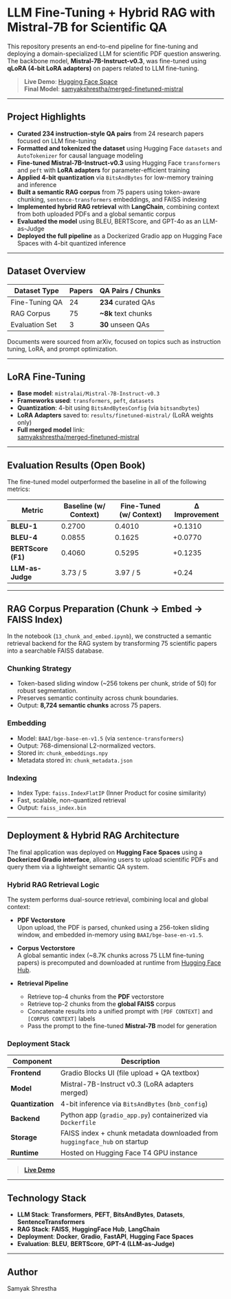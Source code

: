 # LLM Fine-Tuning + Hybrid RAG with Mistral-7B for Scientific QA

This repository presents an end-to-end pipeline for fine-tuning and deploying a domain-specialized LLM for scientific PDF question answering. The backbone model, **Mistral-7B-Instruct-v0.3**, was fine-tuned using **qLoRA (4-bit LoRA adapters)** on papers related to LLM fine-tuning.

> **Live Demo**: [Hugging Face Space](https://huggingface.co/spaces/samyakshrestha/mistral-pdf-rag-app)  
> **Final Model**: [samyakshrestha/merged-finetuned-mistral](https://huggingface.co/samyakshrestha/merged-finetuned-mistral)

---

## Project Highlights

- **Curated 234 instruction-style QA pairs** from 24 research papers focused on LLM fine-tuning  
- **Formatted and tokenized the dataset** using Hugging Face `datasets` and `AutoTokenizer` for causal language modeling  
- **Fine-tuned Mistral-7B-Instruct-v0.3** using Hugging Face `transformers` and `peft` with **LoRA adapters** for parameter-efficient training  
- **Applied 4-bit quantization** via `BitsAndBytes` for low-memory training and inference  
- **Built a semantic RAG corpus** from 75 papers using token-aware chunking, `sentence-transformers` embeddings, and FAISS indexing  
- **Implemented hybrid RAG retrieval** with **LangChain**, combining context from both uploaded PDFs and a global semantic corpus  
- **Evaluated the model** using BLEU, BERTScore, and GPT-4o as an LLM-as-Judge  
- **Deployed the full pipeline** as a Dockerized Gradio app on Hugging Face Spaces with 4-bit quantized inference

---

## Dataset Overview

| Dataset Type     | Papers | QA Pairs / Chunks     |
|------------------|--------|-----------------------|
| Fine-Tuning QA   | 24     | **234** curated QAs   |
| RAG Corpus       | 75     | **~8k** text chunks   |
| Evaluation Set   | 3      | **30** unseen QAs     |

Documents were sourced from arXiv, focused on topics such as instruction tuning, LoRA, and prompt optimization.

---

## LoRA Fine-Tuning

- **Base model**: `mistralai/Mistral-7B-Instruct-v0.3`
- **Frameworks used**: `transformers`, `peft`, `datasets`
- **Quantization**: 4-bit using `BitsAndBytesConfig` (via `bitsandbytes`)
- **LoRA Adapters** saved to: `results/finetuned-mistral/` (LoRA weights only)
- **Full merged model** link:  
   [samyakshrestha/merged-finetuned-mistral](https://huggingface.co/samyakshrestha/merged-finetuned-mistral)

---

## Evaluation Results (Open Book)

The fine-tuned model outperformed the baseline in all of the following metrics:

| Metric               | Baseline (w/ Context)  | Fine-Tuned (w/ Context)   | Δ Improvement  |
|----------------------|------------------------|---------------------------|----------------|
| **BLEU-1**           | 0.2700                 | 0.4010                    | +0.1310        |
| **BLEU-4**           | 0.0855                 | 0.1625                    | +0.0770        |
| **BERTScore (F1)**   | 0.4060                 | 0.5295                    | +0.1235        |
| **LLM-as-Judge**     | 3.73 / 5               | 3.97 / 5                  | +0.24          |


--- 

## RAG Corpus Preparation (Chunk → Embed → FAISS Index)

In the notebook (`13_chunk_and_embed.ipynb`), we constructed a semantic retrieval backend for the RAG system by transforming 75 scientific papers into a searchable FAISS database.

### Chunking Strategy
- Token-based sliding window (~256 tokens per chunk, stride of 50) for robust segmentation.
- Preserves semantic continuity across chunk boundaries.
- Output: **8,724 semantic chunks** across 75 papers.

### Embedding
- Model: `BAAI/bge-base-en-v1.5` (via `sentence-transformers`)
- Output: 768-dimensional L2-normalized vectors.
- Stored in: `chunk_embeddings.npy`
- Metadata stored in: `chunk_metadata.json`

### Indexing
- Index Type: `faiss.IndexFlatIP` (Inner Product for cosine similarity)
- Fast, scalable, non-quantized retrieval
- Output: `faiss_index.bin`

---

## Deployment & Hybrid RAG Architecture

The final application was deployed on **Hugging Face Spaces** using a **Dockerized Gradio interface**, allowing users to upload scientific PDFs and query them via a lightweight semantic QA system.

### Hybrid RAG Retrieval Logic

The system performs dual-source retrieval, combining local and global context:

- **PDF Vectorstore**  
  Upon upload, the PDF is parsed, chunked using a 256-token sliding window, and embedded in-memory using `BAAI/bge-base-en-v1.5`.

- **Corpus Vectorstore**  
  A global semantic index (~8.7K chunks across 75 LLM fine-tuning papers) is precomputed and downloaded at runtime from [Hugging Face Hub](https://huggingface.co/samyakshrestha/merged-finetuned-mistral).

- **Retrieval Pipeline**  
  - Retrieve top-4 chunks from the **PDF** vectorstore  
  - Retrieve top-2 chunks from the **global FAISS** corpus  
  - Concatenate results into a unified prompt with `[PDF CONTEXT]` and `[CORPUS CONTEXT]` labels  
  - Pass the prompt to the fine-tuned **Mistral-7B** model for generation

### Deployment Stack

| Component        | Description                                                                 |
|------------------|-----------------------------------------------------------------------------|
| **Frontend**      | Gradio Blocks UI (file upload + QA textbox)                                |
| **Model**         | Mistral-7B-Instruct v0.3 (LoRA adapters merged)                             |
| **Quantization**  | 4-bit inference via `BitsAndBytes` (`bnb_config`)                          |
| **Backend**       | Python app (`gradio_app.py`) containerized via `Dockerfile`                |
| **Storage**       | FAISS index + chunk metadata downloaded from `huggingface_hub` on startup  |
| **Runtime**       | Hosted on Hugging Face T4 GPU instance                                     |

> [**Live Demo**](https://huggingface.co/spaces/samyakshrestha/mistral-pdf-rag-app)

---

## Technology Stack

- **LLM Stack**: **Transformers**, **PEFT**, **BitsAndBytes**, **Datasets**, **SentenceTransformers**
- **RAG Stack**: **FAISS**, **HuggingFace Hub**, **LangChain**
- **Deployment**: **Docker**, **Gradio**, **FastAPI**, **Hugging Face Spaces**
- **Evaluation**: **BLEU**, **BERTScore**, **GPT-4 (LLM-as-Judge)**

---

## Author 
Samyak Shrestha